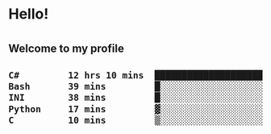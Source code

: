 
<h1>Hello!<h1>
<h2>Welcome to my profile<h2>

<!--START_SECTION:waka-->

```txt
C#         12 hrs 10 mins  █████████████████████▓░░░   86.85 %
Bash       39 mins         █░░░░░░░░░░░░░░░░░░░░░░░░   04.64 %
INI        38 mins         █░░░░░░░░░░░░░░░░░░░░░░░░   04.58 %
Python     17 mins         ▓░░░░░░░░░░░░░░░░░░░░░░░░   02.08 %
C          10 mins         ▒░░░░░░░░░░░░░░░░░░░░░░░░   01.30 %
```

<!--END_SECTION:waka-->
